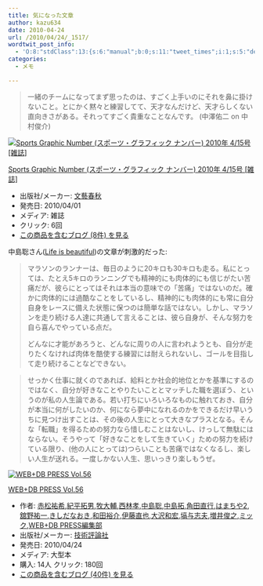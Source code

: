 ```yaml
---
title: 気になった文章
author: kazu634
date: 2010-04-24
url: /2010/04/24/_1517/
wordtwit_post_info:
  - 'O:8:"stdClass":13:{s:6:"manual";b:0;s:11:"tweet_times";i:1;s:5:"delay";i:0;s:7:"enabled";i:1;s:10:"separation";s:2:"60";s:7:"version";s:3:"3.7";s:14:"tweet_template";b:0;s:6:"status";i:2;s:6:"result";a:0:{}s:13:"tweet_counter";i:2;s:13:"tweet_log_ids";a:1:{i:0;i:5237;}s:9:"hash_tags";a:0:{}s:8:"accounts";a:1:{i:0;s:7:"kazu634";}}'
categories:
  - メモ

---
```

<div class="section">
<blockquote>
<p>
      一緒のチームになってまず思ったのは、すごく上手いのにそれを鼻に掛けないこと。とにかく黙々と練習してて、天才なんだけど、天才らしくない直向きさがある。それってすごく貴重なことなんです。 (中澤佑二 on 中村俊介)
</p>
</blockquote>
  
<div class="hatena-asin-detail">
<a href="http://www.amazon.co.jp/dp/B003D7CHOY/?tag=hatena_st1-22&ascsubtag=d-7ibv" onclick="__gaTracker('send', 'event', 'outbound-article', 'http://www.amazon.co.jp/dp/B003D7CHOY/?tag=hatena_st1-22&ascsubtag=d-7ibv', '');"><img src="https://images-na.ssl-images-amazon.com/images/I/51VGZvnOmkL._SL160_.jpg" class="hatena-asin-detail-image" alt="Sports Graphic Number (スポーツ・グラフィック ナンバー) 2010年 4/15号 [雑誌]" title="Sports Graphic Number (スポーツ・グラフィック ナンバー) 2010年 4/15号 [雑誌]" /></a></p> 
    
<div class="hatena-asin-detail-info">
<p class="hatena-asin-detail-title">
<a href="http://www.amazon.co.jp/dp/B003D7CHOY/?tag=hatena_st1-22&ascsubtag=d-7ibv" onclick="__gaTracker('send', 'event', 'outbound-article', 'http://www.amazon.co.jp/dp/B003D7CHOY/?tag=hatena_st1-22&ascsubtag=d-7ibv', 'Sports Graphic Number (スポーツ・グラフィック ナンバー) 2010年 4/15号 [雑誌]');">Sports Graphic Number (スポーツ・グラフィック ナンバー) 2010年 4/15号 [雑誌]</a>
</p>
      
<ul>
<li>
<span class="hatena-asin-detail-label">出版社/メーカー:</span> <a href="http://d.hatena.ne.jp/keyword/%CA%B8%E9%BA%BD%D5%BD%A9" onclick="__gaTracker('send', 'event', 'outbound-article', 'http://d.hatena.ne.jp/keyword/%CA%B8%E9%BA%BD%D5%BD%A9', '文藝春秋');" class="keyword">文藝春秋</a>
</li>
<li>
<span class="hatena-asin-detail-label">発売日:</span> 2010/04/01
</li>
<li>
<span class="hatena-asin-detail-label">メディア:</span> 雑誌
</li>
<li>
<span class="hatena-asin-detail-label">クリック</span>: 6回
</li>
<li>
<a href="http://d.hatena.ne.jp/asin/B003D7CHOY" onclick="__gaTracker('send', 'event', 'outbound-article', 'http://d.hatena.ne.jp/asin/B003D7CHOY', 'この商品を含むブログ (8件) を見る');" target="_blank">この商品を含むブログ (8件) を見る</a>
</li>
</ul>
</div>
    
<div class="hatena-asin-detail-foot">
</div>
</div>
  
<p>
    中島聡さん(<a href="http://satoshi.blogs.com/life" onclick="__gaTracker('send', 'event', 'outbound-article', 'http://satoshi.blogs.com/life', 'Life is beautiful');" target="_blank">Life is beautiful</a>)の文章が刺激的だった:
</p>
  
<blockquote>
<p>
      マラソンのランナーは、毎日のように20キロも30キロも走る。私にとっては、たとえ5キロのランニングでも精神的にも肉体的にも信じがたい苦痛だが、彼らにとってはそれは本当の意味での「苦痛」ではないのだ。確かに肉体的には過酷なことをしているし、精神的にも肉体的にも常に自分自身をレースに備えた状態に保つのは簡単な話ではない。しかし、マラソンを走り続ける人達に共通して言えることは、彼ら自身が、そんな努力を自ら喜んでやっている点だ。
</p>
    
<p>
      どんなに才能があろうと、どんなに周りの人に言われようとも、自分が走りたくなければ肉体を酷使する練習には耐えられないし、ゴールを目指して走り続けることなどできない。
</p>
</blockquote>
  
<blockquote>
<p>
      せっかく仕事に就くのであれば、給料とか社会的地位とかを基準にするのではなく、自分が好きなことやりたいこととマッチした職を選ぼう、というのが私の人生論である。若い打ちにいろいろなものに触れておき、自分が本当に何がしたいのか、何になら夢中になれるのかをできるだけ早いうちに見つけ出すことは、その後の人生にとって大きなプラスとなる。そんな「転職」を得るための努力なら惜しむことはないし、けっして無駄にはならない。そうやって「好きなことをして生きていく」ための努力を続けている限り、(他の人にとっては)つらいことも苦痛ではなくなるし、楽しい人生が送れる。一度しかない人生、思いっきり楽しもうぜ。
</p>
</blockquote>
  
<div class="hatena-asin-detail">
<a href="http://www.amazon.co.jp/dp/4774142107/?tag=hatena_st1-22&ascsubtag=d-7ibv" onclick="__gaTracker('send', 'event', 'outbound-article', 'http://www.amazon.co.jp/dp/4774142107/?tag=hatena_st1-22&ascsubtag=d-7ibv', '');"><img src="https://images-na.ssl-images-amazon.com/images/I/61dZV9GAN6L._SL160_.jpg" class="hatena-asin-detail-image" alt="WEB+DB PRESS Vol.56" title="WEB+DB PRESS Vol.56" /></a></p> 
    
<div class="hatena-asin-detail-info">
<p class="hatena-asin-detail-title">
<a href="http://www.amazon.co.jp/dp/4774142107/?tag=hatena_st1-22&ascsubtag=d-7ibv" onclick="__gaTracker('send', 'event', 'outbound-article', 'http://www.amazon.co.jp/dp/4774142107/?tag=hatena_st1-22&ascsubtag=d-7ibv', 'WEB+DB PRESS Vol.56');">WEB+DB PRESS Vol.56</a>
</p>
      
<ul>
<li>
<span class="hatena-asin-detail-label">作者:</span> <a href="http://d.hatena.ne.jp/keyword/%C0%D6%BE%BE%CD%B4%B4%F5" onclick="__gaTracker('send', 'event', 'outbound-article', 'http://d.hatena.ne.jp/keyword/%C0%D6%BE%BE%CD%B4%B4%F5', '赤松祐希');" class="keyword">赤松祐希</a>,<a href="http://d.hatena.ne.jp/keyword/%B5%AA%CA%BF%C2%F3%C3%CB" onclick="__gaTracker('send', 'event', 'outbound-article', 'http://d.hatena.ne.jp/keyword/%B5%AA%CA%BF%C2%F3%C3%CB', '紀平拓男');" class="keyword">紀平拓男</a>,<a href="http://d.hatena.ne.jp/keyword/%CB%D2%C2%E7%CA%E5" onclick="__gaTracker('send', 'event', 'outbound-article', 'http://d.hatena.ne.jp/keyword/%CB%D2%C2%E7%CA%E5', '牧大輔');" class="keyword">牧大輔</a>,<a href="http://d.hatena.ne.jp/keyword/%C0%BE%CE%D3%B9%A7" onclick="__gaTracker('send', 'event', 'outbound-article', 'http://d.hatena.ne.jp/keyword/%C0%BE%CE%D3%B9%A7', '西林孝');" class="keyword">西林孝</a>,<a href="http://d.hatena.ne.jp/keyword/%C3%E6%C5%E7%C1%EF" onclick="__gaTracker('send', 'event', 'outbound-article', 'http://d.hatena.ne.jp/keyword/%C3%E6%C5%E7%C1%EF', '中島聡');" class="keyword">中島聡</a>,<a href="http://d.hatena.ne.jp/keyword/%C3%E6%C5%E7%C2%F3" onclick="__gaTracker('send', 'event', 'outbound-article', 'http://d.hatena.ne.jp/keyword/%C3%E6%C5%E7%C2%F3', '中島拓');" class="keyword">中島拓</a>,<a href="http://d.hatena.ne.jp/keyword/%B3%D1%C5%C4%C4%BE%B9%D4" onclick="__gaTracker('send', 'event', 'outbound-article', 'http://d.hatena.ne.jp/keyword/%B3%D1%C5%C4%C4%BE%B9%D4', '角田直行');" class="keyword">角田直行</a>,<a href="http://d.hatena.ne.jp/keyword/%A4%CF%A4%DE%A4%C1%A4%E42" onclick="__gaTracker('send', 'event', 'outbound-article', 'http://d.hatena.ne.jp/keyword/%A4%CF%A4%DE%A4%C1%A4%E42', 'はまちや2');" class="keyword">はまちや2</a>,<a href="http://d.hatena.ne.jp/keyword/%B4%DC%CC%EE%CD%B4%B0%EC" onclick="__gaTracker('send', 'event', 'outbound-article', 'http://d.hatena.ne.jp/keyword/%B4%DC%CC%EE%CD%B4%B0%EC', '舘野祐一');" class="keyword">舘野祐一</a>,<a href="http://d.hatena.ne.jp/keyword/%A4%AD%A4%B7%A4%C0%A4%CA%A4%AA%A4%AD" onclick="__gaTracker('send', 'event', 'outbound-article', 'http://d.hatena.ne.jp/keyword/%A4%AD%A4%B7%A4%C0%A4%CA%A4%AA%A4%AD', 'きしだなおき');" class="keyword">きしだなおき</a>,<a href="http://d.hatena.ne.jp/keyword/%CF%C2%C5%C4%CD%B5%B2%F0" onclick="__gaTracker('send', 'event', 'outbound-article', 'http://d.hatena.ne.jp/keyword/%CF%C2%C5%C4%CD%B5%B2%F0', '和田裕介');" class="keyword">和田裕介</a>,<a href="http://d.hatena.ne.jp/keyword/%B0%CB%C6%A3%C4%BE%CC%E9" onclick="__gaTracker('send', 'event', 'outbound-article', 'http://d.hatena.ne.jp/keyword/%B0%CB%C6%A3%C4%BE%CC%E9', '伊藤直也');" class="keyword">伊藤直也</a>,<a href="http://d.hatena.ne.jp/keyword/%C2%E7%C2%F4%CF%C2%B9%A8" onclick="__gaTracker('send', 'event', 'outbound-article', 'http://d.hatena.ne.jp/keyword/%C2%E7%C2%F4%CF%C2%B9%A8', '大沢和宏');" class="keyword">大沢和宏</a>,<a href="http://d.hatena.ne.jp/keyword/%C8%B9%CD%BF%BB%D6%C9%D7" onclick="__gaTracker('send', 'event', 'outbound-article', 'http://d.hatena.ne.jp/keyword/%C8%B9%CD%BF%BB%D6%C9%D7', '塙与志夫');" class="keyword">塙与志夫</a>,<a href="http://d.hatena.ne.jp/keyword/%C1%FD%B0%E6%BD%D3%C7%B7" onclick="__gaTracker('send', 'event', 'outbound-article', 'http://d.hatena.ne.jp/keyword/%C1%FD%B0%E6%BD%D3%C7%B7', '増井俊之');" class="keyword">増井俊之</a>,<a href="http://d.hatena.ne.jp/keyword/%A5%DF%A5%C3%A5%AF" onclick="__gaTracker('send', 'event', 'outbound-article', 'http://d.hatena.ne.jp/keyword/%A5%DF%A5%C3%A5%AF', 'ミック');" class="keyword">ミック</a>,<a href="http://d.hatena.ne.jp/keyword/WEB%2BDB%20PRESS%CA%D4%BD%B8%C9%F4" onclick="__gaTracker('send', 'event', 'outbound-article', 'http://d.hatena.ne.jp/keyword/WEB%2BDB%20PRESS%CA%D4%BD%B8%C9%F4', 'WEB+DB PRESS編集部');" class="keyword">WEB+DB PRESS編集部</a>
</li>
<li>
<span class="hatena-asin-detail-label">出版社/メーカー:</span> <a href="http://d.hatena.ne.jp/keyword/%B5%BB%BD%D1%C9%BE%CF%C0%BC%D2" onclick="__gaTracker('send', 'event', 'outbound-article', 'http://d.hatena.ne.jp/keyword/%B5%BB%BD%D1%C9%BE%CF%C0%BC%D2', '技術評論社');" class="keyword">技術評論社</a>
</li>
<li>
<span class="hatena-asin-detail-label">発売日:</span> 2010/04/24
</li>
<li>
<span class="hatena-asin-detail-label">メディア:</span> 大型本
</li>
<li>
<span class="hatena-asin-detail-label">購入</span>: 14人 <span class="hatena-asin-detail-label">クリック</span>: 180回
</li>
<li>
<a href="http://d.hatena.ne.jp/asin/4774142107" onclick="__gaTracker('send', 'event', 'outbound-article', 'http://d.hatena.ne.jp/asin/4774142107', 'この商品を含むブログ (40件) を見る');" target="_blank">この商品を含むブログ (40件) を見る</a>
</li>
</ul>
</div>
    
<div class="hatena-asin-detail-foot">
</div>
</div>
</div>
